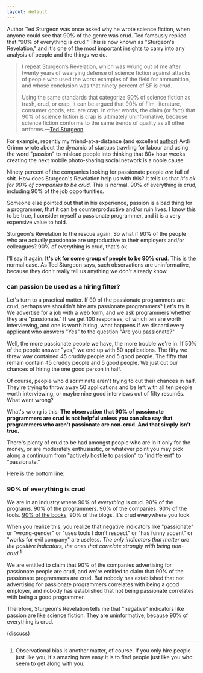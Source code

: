 ```yaml
---
layout: default
---
```


Author Ted Sturgeon was once asked why he wrote science fiction, when anyone could see that 90% of the genre was crud. Ted famously replied that "90% of everything is crud." This is now known as "Sturgeon's Revelation," and it's one of the most important insights to carry into any analysis of people and the things we do.

> I repeat Sturgeon’s Revelation, which was wrung out of me after twenty years of wearying defense of science fiction against attacks of people who used the worst examples of the field for ammunition, and whose conclusion was that ninety percent of SF is crud.
>
> Using the same standards that categorize 90% of science fiction as trash, crud, or crap, it can be argued that 90% of film, literature, consumer goods, etc. are crap. In other words, the claim (or fact) that 90% of science fiction is crap is ultimately uninformative, because science fiction conforms to the same trends of quality as all other artforms.—[Ted Sturgeon](https://en.wikipedia.org/wiki/Sturgeon's_Law)

For example, recently my friend-at-a-distance (and excellent [author](https://shiprise.dpdcart.com)) Avdi Grimm wrote about the dynamic of startups trawling for labour and using the word "passion" to mislead people into thinking that 80+ hour weeks creating the next mobile photo-sharing social network is a noble cause.

Ninety percent of the companies looking for passionate people *are* full of shit. How does Sturgeon's Revelation help us with this? It tells us that *It's ok for 90% of companies to be crud*. This is normal. 90% of everything is crud, including 90% of the job opportunities.

Someone else pointed out that in his experience, passion is a bad thing for a programmer, that it can be counterproductive and/or ruin lives. I know this to be true, I consider myself a passionate programmer, and it is a very expensive value to hold.

Sturgeon's Revelation to the rescue again: So what if 90% of the people who are actually passionate are unproductive to their employers and/or colleagues? 90% of everything is crud, that's ok.

I'll say it again: **It's ok for some group of people to be 90% crud**. This is the normal case. As Ted Sturgeon says, such observations are uninformative, because they don't really tell us anything we don't already know.

### can passion be used as a hiring filter?

Let's turn to a practical matter. If 90 of the passionate programmers are crud, perhaps we shouldn't hire any passionate programmers? Let's try it. We advertise for a job with a web form, and we ask programmers whether they are "passionate." If we get 100 responses, of which ten are worth interviewing, and one is worth hiring, what happens if we discard every applicant who answers "Yes" to the question "Are you passionate?"

Well, the more passionate people we have, the more trouble we're in. If 50% of the people answer "yes," we end up with 50 applications. The fifty we threw way contained 45 cruddy people and 5 good people. The fifty that remain contain 45 cruddy people and 5 good people. We just cut our chances of hiring the one good person in half.

Of course, people who discriminate aren't trying to cut their chances in half. They're trying to throw away 50 applications and be left with all ten people worth interviewing, or maybe nine good interviews out of fifty resumés. What went wrong?

What's wrong is this: **The observation that 90% of passionate programmers are crud is not helpful unless you can also say that programmers who aren't passionate are non-crud. And that simply isn't true.**

There's plenty of crud to be had amongst people who are in it only for the money, or are moderately enthusiastic, or whatever point you may pick along a continuum from "actively hostile to passion" to "indifferent" to "passionate."

Here is the bottom line:

### 90% of everything is crud

We are in an industry where 90% of *everything* is crud. 90% of the programs. 90% of the programmers. 90% of the companies. 90% of the tools. [90% of the books](https://leanpub.com/u/raganwald). 90% of the blogs. It's crud everywhere you look.

When you realize this, you realize that negative indicators like "passionate" or "wrong-gender" or "uses tools I don't respect" or "has funny accent" or "works for evil company" are useless. *The only indicators that matter are the positive indicators, the ones that correlate strongly with being non-crud.*<sup>1</sup>

We are entitled to claim that 90% of the companies advertising for passionate people are crud, and we're entitled to claim that 90% of the passionate programmers are crud. But nobody has established that not advertising for passionate programmers correlates with being a good employer, and nobody has established that not being passionate correlates with being a good programmer.

Therefore, Sturgeon's Revelation tells me that "negative" indicators like passion are like science fiction. They are uninformative, because 90% of everything is crud.

([discuss](https://news.ycombinator.com/item?id=7171459))

---

1. Observational bias is another matter, of course. If you only hire people just like you, it's amazing how easy it is to find people just like you who seem to get along with you.